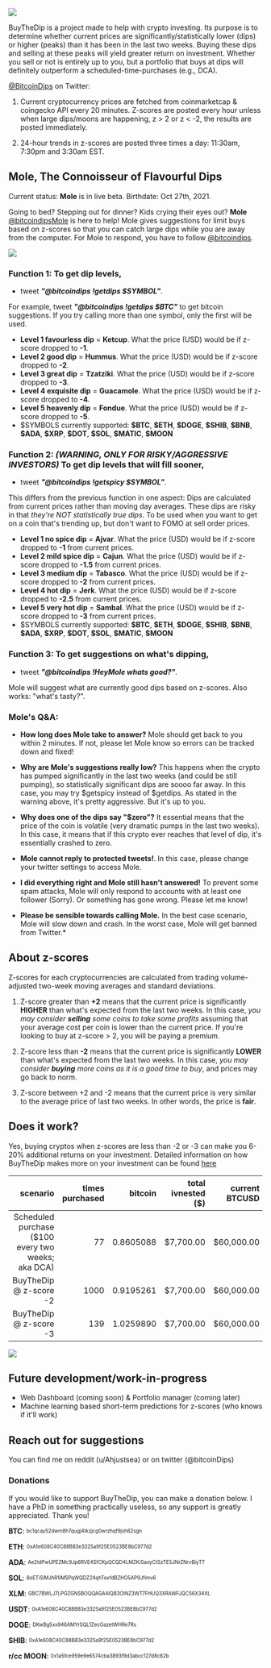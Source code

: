 
<script async src="https://pagead2.googlesyndication.com/pagead/js/adsbygoogle.js?client=ca-pub-1518737967778242"
     crossorigin="anonymous"></script>

![](https://ahjustsea.github.io/BuyTheDip/bitcoindips_white.png)
 
BuyTheDip is a project made to help with crypto investing. Its purpose is to determine whether current prices are significantly/statistically lower (dips) or higher (peaks) than it has been in the last two weeks. Buying these dips and selling at these peaks will yield greater return on investment. Whether you sell or not is entirely up to you, but a portfolio that buys at dips will definitely outperform a scheduled-time-purchases (e.g., DCA). 

[@BitcoinDips](https://twitter.com/bitcoindips) on Twitter:

1. Current cryptocurrency prices are fetched from coinmarketcap & coingecko API every 20 minutes. Z-scores are posted every hour unless when large dips/moons are happening, z > 2 or z < -2, the results are posted immediately. 

2. 24-hour trends in z-scores are posted three times a day: 11:30am, 7:30pm and 3:30am EST.


## Mole, The Connoisseur of Flavourful Dips
Current status: **Mole** is in live beta. 
Birthdate: Oct 27th, 2021.

Going to bed? Stepping out for dinner? Kids crying their eyes out? **Mole** [@bitcoindipsMole](https://twitter.com/bitcoindipsMole) is here to help! Mole gives suggestions for limit buys based on z-scores so that you can catch large dips while you are away from the computer. For Mole to respond, you have to follow [@bitcoindips](https://twitter.com/bitcoindips).


![](https://ahjustsea.github.io/BuyTheDip/ToCallMole.png)


### Function 1: To get dip levels, 
  
- tweet ***"@bitcoindips !getdips \$SYMBOL"***. 

For example, tweet ***"@bitcoindips !getdips \$BTC"*** to get bitcoin suggestions. If you try calling more than one symbol, only the first will be used.

- **Level 1 favourless dip** = **Ketcup**. What the price (USD) would be if z-score dropped to **-1**.
- **Level 2 good dip** = **Hummus**. What the price (USD) would be if z-score dropped to **-2**.
- **Level 3 great dip** = **Tzatziki**. What the price (USD) would be if z-score dropped to **-3**.
- **Level 4 exquisite dip** = **Guacamole**. What the price (USD) would be if z-score dropped to **-4**.
- **Level 5 heavenly dip** = **Fondue**. What the price (USD) would be if z-score dropped to **-5**.
- \$SYMBOLS currently supported: **\$BTC**, **\$ETH**, **\$DOGE**, **\$SHIB**, **\$BNB**, **\$ADA**, **\$XRP**, **\$DOT**, **\$SOL**, **\$MATIC**, **\$MOON**

### Function 2: ***(WARNING, ONLY FOR RISKY/AGGRESSIVE INVESTORS)*** To get dip levels that will fill sooner,

- tweet ***"@bitcoindips !getspicy \$SYMBOL"***. 

This differs from the previous function in one aspect: Dips are calculated from current prices rather than moving day averages. These dips are risky in that *they're NOT statistically true dips*. To be used when you want to get on a coin that's trending up, but don't want to FOMO at sell order prices.  

- **Level 1 no spice dip** = **Ajvar**. What the price (USD) would be if z-score dropped to **-1** from current prices.
- **Level 2 mild spice dip** = **Cajun**. What the price (USD) would be if z-score dropped to **-1.5** from current prices.
- **Level 3 medium dip** = **Tabasco**. What the price (USD) would be if z-score dropped to **-2** from current prices.
- **Level 4 hot dip** = **Jerk**. What the price (USD) would be if z-score dropped to **-2.5** from current prices.
- **Level 5 very hot dip** = **Sambal**. What the price (USD) would be if z-score dropped to **-3** from current prices.
- \$SYMBOLS currently supported: **\$BTC**, **\$ETH**, **\$DOGE**, **\$SHIB**, **\$BNB**, **\$ADA**, **\$XRP**, **\$DOT**, **\$SOL**, **\$MATIC**, **\$MOON**

### Function 3: To get suggestions on what's dipping, 

- tweet ***"@bitcoindips !HeyMole whats good?"***. 

Mole will suggest what are currently good dips based on z-scores. Also works: "what's tasty?".


### Mole's Q&A:

- **How long does Mole take to answer?** Mole should get back to you within 2 minutes. If not, please let Mole know so errors can be tracked down and fixed!

- **Why are Mole's suggestions really low?** This happens when the crypto has pumped significantly in the last two weeks (and could be still pumping), so statistically significant dips are soooo far away. In this case, you may try \$getspicy instead of \$getdips. As stated in the warning above, it's pretty aggressive. But it's up to you. 

- **Why does one of the dips say "\$zero"?** It essential means that the price of the coin is volatile (very dramatic pumps in the last two weeks). In this case, it means that if this crypto ever reaches that level of dip, it's essentially crashed to zero. 

- **Mole cannot reply to protected tweets!**. In this case, please change your twitter settings to access Mole.

- **I did everything right and Mole still hasn't answered!** To prevent some spam attacks, Mole will only respond to accounts with at least one follower (Sorry). Or something has gone wrong. Please let me know!

- **Please be sensible towards calling Mole.** In the best case scenario, Mole will slow down and crash. In the worst case, Mole will get banned from Twitter.*


## About z-scores

Z-scores for each cryptocurrencies are calculated from trading volume-adjusted two-week moving averages and standard deviations. 

1. Z-score greater than **+2** means that the current price is significantly **HIGHER** than what's expected from the last two weeks. In this case, *you may consider ***selling*** some coins to take some profits* assuming that your average cost per coin is lower than the current price. If you're looking to buy at z-score > 2, you will be paying a premium.

2. Z-score less than **-2** means that the current price is significantly **LOWER** than what's expected from the last two weeks. In this case, *you may consider ***buying*** more coins as it is a good time to buy*, and prices may go back to norm. 

3. Z-score between +2 and -2 means that the current price is very similar to the average price of last two weeks. In other words, the price is **fair**. 


## Does it work?

Yes, buying cryptos when z-scores are less than -2 or -3 can make you 6-20% additional returns on your investment. Detailed information on how BuyTheDip makes more on your investment can be found [here](https://ahjustsea.github.io/BuyTheDip/whythisworks)

scenario |	times purchased |	bitcoin |	total ivnested (\$) |	current BTCUSD |	portfolio (\$) | profit (\$) |	profit (%)
-----: | -----: | -----: | -----: | -----: | -----: | -----: | -----:
Scheduled purchase (\$100 every two weeks; aka DCA) |	77 |	0.8605088 |	\$7,700.00 |	\$60,000.00 |	\$51,630.53 |	\$43,930.53 |	570.5%
BuyTheDip @ z-score -2 |	1000 |	0.9195261 |	\$7,700.00 |	\$60,000.00 |	\$55,171.56 |	\$47,471.56 |	616.5%
BuyTheDip @ z-score -3 |	139 |	1.0259890 |	\$7,700.00 |	\$60,000.00 |	\$61,559.34 |	\$53,859.34 |	699.5%

![](https://ahjustsea.github.io/BuyTheDip/BuyTheDip.png)


## Future development/work-in-progress

- Web Dashboard (coming soon) & Portfolio manager (coming later)
- Machine learning based short-term predictions for z-scores (who knows if it'll work)

## Reach out for suggestions

You can find me on reddit (u/Ahjustsea) or on twitter (@bitcoinDips)


### Donations

If you would like to support BuyTheDip, you can make a donation below. I have a PhD in something practically useless, so any support is greatly appreciated. Thank you!

**BTC**: <sub><sup> bc1qcay52dwm8h7qugj4tkzjcg0wrzhqf9jsh62sgn </sub></sup>

**ETH**: <sub><sup> 0xA1e608C40C88B83e3325a9f25E0523BE8bC977d2 </sub></sup>

**ADA**: <sub><sup> Ae2tdPwUPEZMc9Jp6RVE4SfCKpQCQD4LMZKiSaoyCtSzTE5JNrZNrvBiyTT </sub></sup>

**SOL**: <sub><sup> 8oETiSiMJhR1iMSPqWQDZ24qhToxfdBZHG5AP9Jfimv6 </sub></sup>

**XLM**: <sub><sup> GBC7BWLJ7LPGZGNSBOQQAGA4IQB3OINZ3WT7FHUQ3XRAWFJQC56X34XL </sub></sup>

**USDT**: <sub><sup> 0xA1e608C40C88B83e3325a9f25E0523BE8bC977d2 </sub></sup>

**DOGE**: <sub><sup> DKwBg5xx946AMYrSQL1ZecGazetWHRe7Rs </sub></sup>

**SHIB**: <sub><sup> 0xA1e608C40C88B83e3325a9f25E0523BE8bC977d2 </sub></sup>

**r/cc MOON**: <sub><sup> 0x1a5fce959e9e6574cba3893f9d3abcc127d8c82b </sub></sup>
